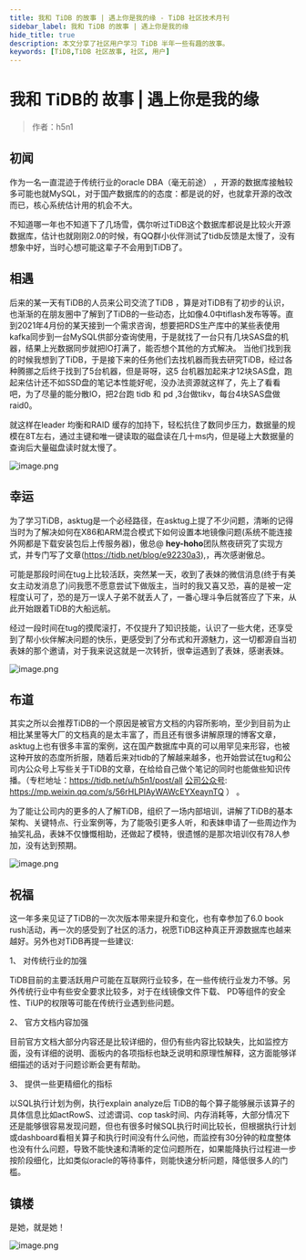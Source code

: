 ```yaml
---
title: 我和 TiDB 的故事 | 遇上你是我的缘 - TiDB 社区技术月刊
sidebar_label: 我和 TiDB 的故事 | 遇上你是我的缘
hide_title: true
description: 本文分享了社区用户学习 TiDB 半年一些有趣的故事。
keywords: [TiDB,TiDB 社区故事, 社区, 用户]
---
```


# 我和 TiDB的 故事 | 遇上你是我的缘

> 作者：h5n1

## 初闻

作为一名一直混迹于传统行业的oracle DBA（毫无前途） ，开源的数据库接触较多可能也就MySQL，对于国产数据库的的态度：都是说的好，也就拿开源的改改而已，核心系统估计用的机会不大。

不知道哪一年也不知道下了几场雪，偶尔听过TiDB这个数据库都说是比较火开源数据库，估计也就刚刚2.0的时候，有QQ群小伙伴测试了tidb反馈是太慢了，没有想象中好，当时心想可能这辈子不会用到TiDB了。

## 相遇

后来的某一天有TiDB的人员来公司交流了TiDB ，算是对TiDB有了初步的认识，也渐渐的在朋友圈中了解到了TiDB的一些动态，比如像4.0中tiflash发布等等。直到2021年4月份的某天接到一个需求咨询，想要把RDS生产库中的某些表使用kafka同步到一台MySQL供部分查询使用，于是就找了一台只有几块SAS盘的机器，结果上光数据同步就把IO打满了，能否想个其他的方式解决。 
当他们找到我的时候我想到了TiDB，于是接下来的任务他们去找机器而我去研究TiDB，经过各种腾挪之后终于找到了5台机器，但是哥呀，这5 台机器加起来才12块SAS盘，跑起来估计还不如SSD盘的笔记本性能好呢，没办法资源就这样了，先上了看看吧，为了尽量的能分散IO，把2台跑 tidb 和 pd ,3台做tikv，每台4块SAS盘做raid0。

就这样在leader 均衡和RAID 缓存的加持下，轻松抗住了数同步压力，数据量的规模在8T左右，通过主键和唯一键读取的磁盘读在几十ms内，但是碰上大数据量的查询后大量磁盘读时就太慢了。

![image.png](https://tidb-blog.oss-cn-beijing.aliyuncs.com/media/image-1659339874215.png)

## 幸运 

为了学习TiDB，asktug是一个必经路径，在asktug上提了不少问题，清晰的记得当时为了解决如何在X86和ARM混合模式下如何设置本地镜像问题(系统不能连接外网都是下载安装包后上传服务器)，傲总@ **hey-hoho**团队熬夜研究了实现方式，并专门写了文章(https://tidb.net/blog/e92230a3),，再次感谢傲总。

可能是那段时间在tug上比较活跃，突然某一天，收到了表妹的微信消息(终于有美女主动发消息了)问我愿不愿意尝试下做版主，当时的我又喜又恐，喜的是被一定程度认可了，恐的是万一误人子弟不就丢人了，一番心理斗争后就答应了下来，从此开始跟着TiDB的大船远航。

经过一段时间在tug的摸爬滚打，不仅提升了知识技能，认识了一些大佬，还享受到了帮小伙伴解决问题的快乐，更感受到了分布式和开源魅力，这一切都源自当初表妹的那个邀请，对于我来说这就是一次转折，很幸运遇到了表妹，感谢表妹。

![image.png](https://tidb-blog.oss-cn-beijing.aliyuncs.com/media/image-1659339857148.png)

## 布道

其实之所以会推荐TiDB的一个原因是被官方文档的内容所影响，至少到目前为止相比某里等大厂的文档真的是太丰富了，而且还有很多讲解原理的博客文章，asktug上也有很多丰富的案例，这在国产数据库中真的可以用罕见来形容，也被这种开放的态度所折服，随着后来对tidb的了解越来越多，也开始尝试在tug和公司内公众号上写些关于TiDB的文章，在给给自己做个笔记的同时也能做些知识传播。（专栏地址：https://tidb.net/u/h5n1/post/all   [公司公众号](https://tidb.net/u/h5n1/post/alz，公司公众号): https://mp.weixin.qq.com/s/56rHLPIAyWAWcEYXeaynTQ ） 。

为了能让公司内的更多的人了解TiDB，组织了一场内部培训，讲解了TiDB的基本架构、关键特点、行业案例等，为了能吸引更多人听，和表妹申请了一些周边作为抽奖礼品，表妹不仅慷慨相助，还做起了模特，很遗憾的是那次培训仅有78人参加，没有达到预期。

![image.png](https://tidb-blog.oss-cn-beijing.aliyuncs.com/media/image-1659339844835.png)

## 祝福

这一年多来见证了TiDB的一次次版本带来提升和变化，也有幸参加了6.0 book rush活动，再一次的感受到了社区的活力，祝愿TiDB这种真正开源数据库也越来越好。另外也对TiDB再提一些建议:

1、  对传统行业的加强

TiDB目前的主要活跃用户可能在互联网行业较多，在一些传统行业发力不够。另外传统行业中有些安全要求比较多，对于在线镜像文件下载、 PD等组件的安全性、TiUP的权限等可能在传统行业遇到些问题。

2、 官方文档内容加强

目前官方文档大部分内容还是比较详细的，但仍有些内容比较缺失，比如监控方面，没有详细的说明、面板内的各项指标也缺乏说明和原理性解释，这方面能够详细描述的话对于问题诊断会更有帮助。

3、 提供一些更精细化的指标

以SQL执行计划为例，执行explain analyze后 TiDB的每个算子能够展示该算子的具体信息比如actRowS、过滤谓词、cop task时间、内存消耗等，大部分情况下还是能够很容易发现问题，但也有很多时候SQL执行时间比较长，但根据执行计划或dashboard看相关算子和执行时间没有什么问他，而监控有30分钟的粒度整体也没有什么问题，导致不能快速和清晰的定位问题所在，如果能降执行过程进一步按阶段细化，比如类似oracle的等待事件，则能快速分析问题，降低很多人的门槛。

##  镇楼

是她，就是她！

![image.png](https://tidb-blog.oss-cn-beijing.aliyuncs.com/media/image-1659339810645.png)